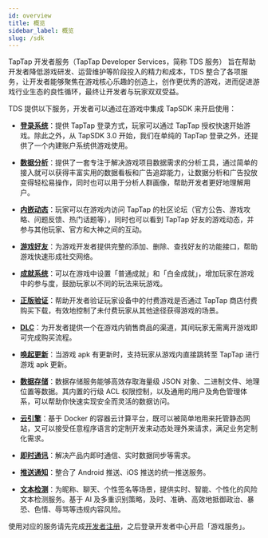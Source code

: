 ```yaml
---
id: overview
title: 概览
sidebar_label: 概览
slug: /sdk
---
```



TapTap 开发者服务（TapTap Developer Services，简称 TDS 服务） 旨在帮助开发者降低游戏研发、运营维护等阶段投入的精力和成本，TDS 整合了各项服务，让开发者能够聚焦在游戏核心乐趣的创造上，创作更优秀的游戏，进而促进游戏行业生态的良性循环，最终让开发者与玩家双双受益。

TDS 提供以下服务，开发者可以通过在游戏中集成 TapSDK 来开启使用：

- **[登录系统](/sdk/taptap-login/features/)**：提供 TapTap 登录方式，玩家可以通过 TapTap 授权快速开始游戏。除此之外，从 TapSDK 3.0 开始，我们在单纯的 TapTap 登录之外，还提供了一个内建账户系统供游戏使用。

- **[数据分析](/sdk/tapdb/features/)**：提供了一套专注于解决游戏项目数据需求的分析工具，通过简单的接入就可以获得丰富实用的数据看板和广告追踪能力，让数据分析和广告投放变得轻松易操作，同时也可以用于分析人群画像，帮助开发者更好地理解用户。

- **[内嵌动态](/sdk/embedded-moments/features/)**：玩家可以在游戏内访问 TapTap 的社区论坛（官方公告、游戏攻略、问题反馈、热门话题等），同时也可以看到 TapTap 好友的游戏动态，并参与其他玩家、官方和大神之间的互动。

- **[游戏好友](/sdk/friends/features/)**：为游戏开发者提供完整的添加、删除、查找好友的功能接口，帮助游戏快速形成社交网络。

- **[成就系统](/sdk/achievement/features/)**：可以在游戏中设置「普通成就」和「白金成就」，增加玩家在游戏中的参与度，鼓励玩家以不同的玩法来玩游戏。

- **[正版验证](/sdk/lisence/features/)**：帮助开发者验证玩家设备中的付费游戏是否通过 TapTap 商店付费购买下载，有效地控制了未付费玩家从其他途径获得游戏的场景。

- **[DLC](/sdk/dlc/features/)**：为开发者提供一个在游戏内销售商品的渠道，其间玩家无需离开游戏即可完成购买流程。

- **[唤起更新](/sdk/update/guide/)**：当游戏 apk 有更新时，支持玩家从游戏内直接跳转至 TapTap 进行游戏 apk 更新。

- **[数据存储](/sdk/storage/features/)**：数据存储服务能够高效存取海量级 JSON 对象、二进制文件、地理位置等数据。其内置的行级 ACL 权限控制，以及通用的用户及角色管理体系，可以帮助你快速实现安全而灵活的数据访问。

- **[云引擎](/sdk/engine/features/)**：基于 Docker 的容器云计算平台，既可以被简单地用来托管静态网站，又可以接受任意程序语言的定制开发来动态处理外来请求，满足业务定制化需求。

- **[即时通讯](/sdk/im/features/)**：解决产品内即时通信、实时数据同步等需求。

- **[推送通知](/sdk/push/features/)**：整合了 Android 推送、iOS 推送的统一推送服务。

- **[文本检测](/sdk/text-moderation/features/)**：为昵称、聊天、个性签名等场景，提供实时、智能、个性化的风险文本检测服务。基于 AI 及多重识别策略，及时、准确、高效地抵御政治、暴恐、色情、辱骂等违规内容风险。


使用对应的服务请先完成[开发者注册](/store/store-register/)，之后登录开发者中心开启「游戏服务」。
